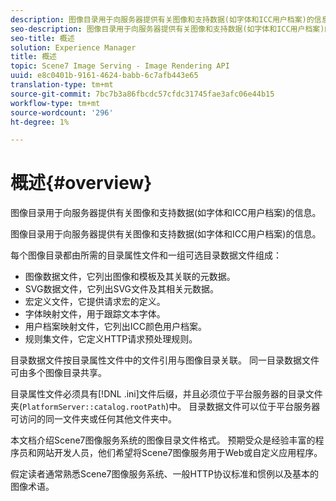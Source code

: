 ```yaml
---
description: 图像目录用于向服务器提供有关图像和支持数据(如字体和ICC用户档案)的信息。
seo-description: 图像目录用于向服务器提供有关图像和支持数据(如字体和ICC用户档案)的信息。
seo-title: 概述
solution: Experience Manager
title: 概述
topic: Scene7 Image Serving - Image Rendering API
uuid: e8c0401b-9161-4624-babb-6c7afb443e65
translation-type: tm+mt
source-git-commit: 7bc7b3a86fbcdc57cfdc31745fae3afc06e44b15
workflow-type: tm+mt
source-wordcount: '296'
ht-degree: 1%

---
```



# 概述{#overview}

图像目录用于向服务器提供有关图像和支持数据(如字体和ICC用户档案)的信息。

图像目录用于向服务器提供有关图像和支持数据(如字体和ICC用户档案)的信息。

每个图像目录都由所需的目录属性文件和一组可选目录数据文件组成：

* 图像数据文件，它列出图像和模板及其关联的元数据。
* SVG数据文件，它列出SVG文件及其相关元数据。
* 宏定义文件，它提供请求宏的定义。
* 字体映射文件，用于跟踪文本字体。
* 用户档案映射文件，它列出ICC颜色用户档案。
* 规则集文件，它定义HTTP请求预处理规则。

目录数据文件按目录属性文件中的文件引用与图像目录关联。 同一目录数据文件可由多个图像目录共享。

目录属性文件必须具有[!DNL .ini]文件后缀，并且必须位于平台服务器的目录文件夹(`PlatformServer::catalog.rootPath`)中。 目录数据文件可以位于平台服务器可访问的同一文件夹或任何其他文件夹中。

本文档介绍Scene7图像服务系统的图像目录文件格式。 预期受众是经验丰富的程序员和网站开发人员，他们希望将Scene7图像服务用于Web或自定义应用程序。

假定读者通常熟悉Scene7图像服务系统、一般HTTP协议标准和惯例以及基本的图像术语。
